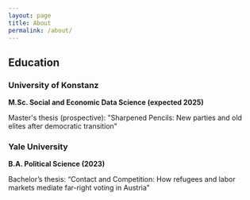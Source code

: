 ```yaml
---
layout: page
title: About
permalink: /about/
---
```


## Education

### University of Konstanz
**M.Sc. Social and Economic Data Science (expected 2025)**

Master's thesis (prospective): "Sharpened Pencils: New parties and old elites after democratic transition"

### Yale University
**B.A. Political Science (2023)**

Bachelor’s thesis: “Contact and Competition: How refugees and labor markets mediate far-right voting in Austria”